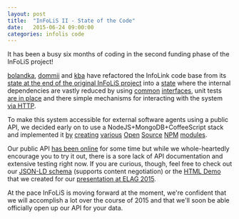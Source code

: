 ```yaml
---
layout: post
title:  "InFoLiS II - State of the Code"
date:   2015-06-24 09:00:00
categories: infolis code
---
```


It has been a busy six months of coding in the second funding phase of the InFoLiS project!

[bolandka](https://github.com/bolandka), [dommii](https://github.com/Dommii) 
and [kba](http://github.com/kba) have refactored the InfoLink code base from
its [state at the end of the original InFoLiS project](https://github.com/infolis/infoLink/tree/bfee929d8416a81b7c2862a220ac9dca1463d1bf)
into a [state](https://github.com/infolis/infoLink/tree/0a8eea2b7a58322e6fb72ef0857e2ac1d7d12d0d)
where the internal dependencies are vastly reduced by using
[common](https://github.com/infolis/infoLink/blob/master/src/main/java/io/github/infolis/algorithm/Algorithm.java) 
[interfaces](https://github.com/infolis/infoLink/blob/master/src/main/java/io/github/infolis/algorithm/Execution.java),
unit tests [are in place](https://github.com/infolis/infoLink/tree/master/src/test/java) and there simple mechanisms
for interacting with the system [via HTTP](https://github.com/infolis/infoLink/tree/master/src/main/java/io/github/infolis/ws/server).

To make this system accessible for external software agents using a public API, we decided
early on to use a NodeJS+MongoDB+CoffeeScript stack and
implemented it
[by](https://www.npmjs.com/package/infolis-web)
[creating](https://www.npmjs.com/package/mongoose-jsonld)
[various](https://www.npmjs.com/package/express-jsonld)
[Open](https://www.npmjs.com/package/jsonld-rapper)
[Source](https://www.npmjs.com/package/jsonld-common-contexts)
[NPM](https://www.npmjs.com/package/tson)
[modules](https://www.npmjs.com/package/infolis-schema).

Our public API [has been online](http://infolis.gesis.org/infolink/) for some time but while we
whole-heartedly encourage you to try it out, there is a sore lack of API documentation and
extensive testing right now. If you are curious, though, feel free to check out our [JSON-LD schema](http://infolis.gesis.org/infolink/schema/)
(supports content negotiation) or the [HTML Demo](http://infolis.gesis.org/infolink/elag-demo.html) that we created 
for our [presentation at ELAG 2015](http://infolis.github.io/infolis/conference/slides/2015/06/10/slides-elag2015.html).

At the pace InFoLiS is moving forward at the moment, we're confident that we will accomplish a lot over the course
of 2015 and that we'll soon be able officially open up our API for your data.
